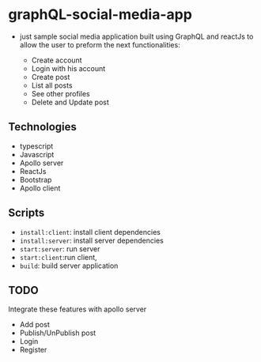 # graphQL-social-media-app

- just sample social media application built using GraphQL and reactJs to allow
  the user to preform the next functionalities:

  - Create account
  - Login with his account
  - Create post
  - List all posts
  - See other profiles
  - Delete and Update post

## Technologies

- typescript
- Javascript
- Apollo server
- ReactJs
- Bootstrap
- Apollo client

## Scripts

- `install:client`: install client dependencies
- `install:server`: install server dependencies
- `start:server`: run server
- `start:client`:run client,
- `build`: build server application

## TODO

Integrate these features with apollo server

- Add post
- Publish/UnPublish post
- Login
- Register
